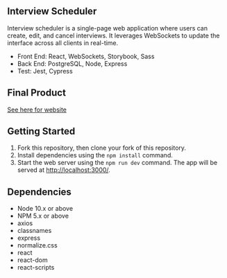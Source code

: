 ## Interview Scheduler

Interview scheduler is a single-page web application where users can create, edit, and cancel interviews. It leverages WebSockets to update the interface across all clients in real-time.

- Front End: React, WebSockets, Storybook, Sass
- Back End: PostgreSQL, Node, Express
- Test: Jest, Cypress

## Final Product

[See here for website](https://project-scheduler-react.herokuapp.com/)

## Getting Started

1. Fork this repository, then clone your fork of this repository.
2. Install dependencies using the `npm install` command.
3. Start the web server using the `npm run dev` command. The app will be served at <http://localhost:3000/>.

## Dependencies

- Node 10.x or above
- NPM 5.x or above
- axios
- classnames
- express
- normalize.css
- react
- react-dom
- react-scripts